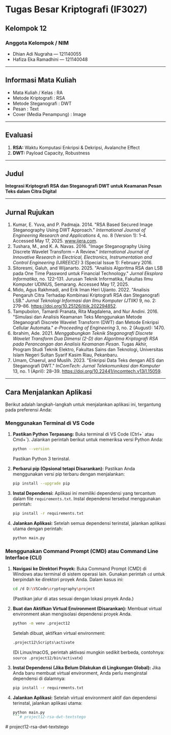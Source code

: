 # Tugas Besar Kriptografi (IF3027)

## Kelompok 12

### Anggota Kelompok / NIM
- Dhian Adi Nugraha — 121140055  
- Hafiza Eka Ramadhini — 121140048

---

## Informasi Mata Kuliah
- Mata Kuliah / Kelas : RA  
- Metode Kriptografi   : RSA  
- Metode Steganografi  : DWT  
- Pesan                : Text  
- Cover (Media Penampung) : Image  

---

## Evaluasi
1. **RSA:** Waktu Komputasi Enkripsi & Dekripsi, Avalanche Effect  
2. **DWT:** Payload Capacity, Robustness  

---

## Judul  
**Integrasi Kriptografi RSA dan Steganografi DWT untuk Keamanan Pesan Teks dalam Citra Digital**

---

## Jurnal Rujukan
1. Kumar, E. Yuva, and P. Padmaja. 2014. "RSA Based Secured Image Steganography Using DWT Approach." *International Journal of Engineering Research and Applications* 4, no. 8 (Version 1): 1–4. Accessed May 17, 2025. www.ijera.com.  
2. Tushara, M., and K. A. Navas. 2016. "Image Steganography Using Discrete Wavelet Transform – A Review." *International Journal of Innovative Research in Electrical, Electronics, Instrumentation and Control Engineering (IJIREEICE)* 3 (Special Issue 1): February 2016.  
3. Sitoresmi, Galuh, and Wijanarto. 2025. "Analisis Algoritma RSA dan LSB pada One Time Password untuk Financial Technology." *Jurnal Eksplora Informatika*, no. 122–131. Jurusan Teknik Informatika, Fakultas Ilmu Komputer UDINUS, Semarang. Accessed May 17, 2025.  
4. Mido, Agus Rakhmadi, and Erik Iman Heri Ujianto. 2022. "Analisis Pengaruh Citra Terhadap Kombinasi Kriptografi RSA dan Steganografi LSB." *Jurnal Teknologi Informasi dan Ilmu Komputer (JTIIK)* 9, no. 2: 279–86. https://doi.org/10.25126/jtiik.202294852.  
5. Tampubolon, Tamardi Pranata, Rita Magdalena, and Nur Andini. 2016. "Simulasi dan Analisis Keamanan Teks Menggunakan Metode Steganografi Discrete Wavelet Transform (DWT) dan Metode Enkripsi Cellular Automata." *e-Proceeding of Engineering* 3, no. 2 (August): 1470.  
6. Ibrahim, Ade. 2021. *Menggabungkan Teknik Steganografi Discrete Wavelet Transform Dua Dimensi (2-D) dan Algoritma Kriptografi RSA pada Perancangan dan Analisis Keamanan Pesan.* Tugas Akhir, Program Studi Teknik Elektro, Fakultas Sains dan Teknologi, Universitas Islam Negeri Sultan Syarif Kasim Riau, Pekanbaru.  
7. Umam, Chaerul, and Muslih. 2023. "Enkripsi Data Teks dengan AES dan Steganografi DWT." *InComTech: Jurnal Telekomunikasi dan Komputer* 13, no. 1 (April): 28–39. https://doi.org/10.22441/incomtech.v13i1.15059.

---

## Cara Menjalankan Aplikasi

Berikut adalah langkah-langkah untuk menjalankan aplikasi ini, tergantung pada preferensi Anda:

### Menggunakan Terminal di VS Code

1.  **Pastikan Python Terpasang:**
    Buka terminal di VS Code (Ctrl+\` atau Cmd+\`). Jalankan perintah berikut untuk memeriksa versi Python Anda:
    ```bash
    python --version
    ```
    Pastikan Python 3 terinstal.

2.  **Perbarui pip (Opsional tetapi Disarankan):**
    Pastikan Anda menggunakan versi pip terbaru dengan menjalankan:
    ```bash
    pip install --upgrade pip
    ```

3.  **Instal Dependensi:**
    Aplikasi ini memiliki dependensi yang tercantum dalam file `requirements.txt`. Instal dependensi tersebut menggunakan perintah:
    ```bash
    pip install -r requirements.txt
    ```

4.  **Jalankan Aplikasi:**
    Setelah semua dependensi terinstal, jalankan aplikasi utama dengan perintah:
    ```bash
    python main.py
    ```

### Menggunakan Command Prompt (CMD) atau Command Line Interface (CLI)

1.  **Navigasi ke Direktori Proyek:**
    Buka Command Prompt (CMD) di Windows atau terminal di sistem operasi lain. Gunakan perintah `cd` untuk berpindah ke direktori proyek Anda. Dalam kasus ini:
    ```bash
    cd /d D:\VSCode\cryptography\project
    ```
    (Pastikan jalur di atas sesuai dengan lokasi proyek Anda.)

2.  **Buat dan Aktifkan Virtual Environment (Disarankan):**
    Membuat virtual environment akan mengisolasi dependensi proyek Anda.
    ```bash
    python -m venv .project12
    ```
    Setelah dibuat, aktifkan virtual environment:
    ```bash
    .project12\Scripts\activate
    ```
    (Di Linux/macOS, perintah aktivasi mungkin sedikit berbeda, contohnya: `source .project12/bin/activate`)

3.  **Instal Dependensi (Jika Belum Dilakukan di Lingkungan Global):**
    Jika Anda baru membuat virtual environment, Anda perlu menginstal dependensi di dalamnya:
    ```bash
    pip install -r requirements.txt
    ```

4.  **Jalankan Aplikasi:**
    Setelah virtual environment aktif dan dependensi terinstal, jalankan aplikasi utama:
    ```bash
    python main.py
    ```#   p r o j e c t 1 2 - r s a - d w t - t e x t s t e g o 
 
 #   p r o j e c t 1 2 - r s a - d w t - t e x t s t e g o 
 
 
